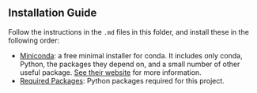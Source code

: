 ## Installation Guide

Follow the instructions in the `.md` files in this folder, and install these in the following order:

* [Miniconda](./miniconda.md): a free minimal installer for conda. It includes only conda, Python, the packages they depend on, and a small number of other useful package.  [See their website](https://docs.conda.io/en/latest/miniconda.html) for more information.
* [Required Packages](./requirements.md): Python packages required for this project.
